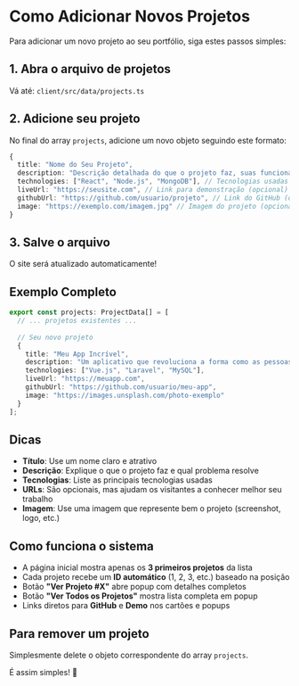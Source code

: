 # Como Adicionar Novos Projetos

Para adicionar um novo projeto ao seu portfólio, siga estes passos simples:

## 1. Abra o arquivo de projetos
Vá até: `client/src/data/projects.ts`

## 2. Adicione seu projeto
No final do array `projects`, adicione um novo objeto seguindo este formato:

```typescript
{
  title: "Nome do Seu Projeto",
  description: "Descrição detalhada do que o projeto faz, suas funcionalidades principais e o problema que resolve.",
  technologies: ["React", "Node.js", "MongoDB"], // Tecnologias usadas
  liveUrl: "https://seusite.com", // Link para demonstração (opcional)
  githubUrl: "https://github.com/usuario/projeto", // Link do GitHub (opcional)
  image: "https://exemplo.com/imagem.jpg" // Imagem do projeto (opcional)
}
```

## 3. Salve o arquivo
O site será atualizado automaticamente!

## Exemplo Completo

```typescript
export const projects: ProjectData[] = [
  // ... projetos existentes ...
  
  // Seu novo projeto
  {
    title: "Meu App Incrível",
    description: "Um aplicativo que revoluciona a forma como as pessoas organizam suas tarefas diárias.",
    technologies: ["Vue.js", "Laravel", "MySQL"],
    liveUrl: "https://meuapp.com",
    githubUrl: "https://github.com/usuario/meu-app",
    image: "https://images.unsplash.com/photo-exemplo"
  }
];
```

## Dicas

- **Título**: Use um nome claro e atrativo
- **Descrição**: Explique o que o projeto faz e qual problema resolve
- **Tecnologias**: Liste as principais tecnologias usadas
- **URLs**: São opcionais, mas ajudam os visitantes a conhecer melhor seu trabalho
- **Imagem**: Use uma imagem que represente bem o projeto (screenshot, logo, etc.)

## Como funciona o sistema

- A página inicial mostra apenas os **3 primeiros projetos** da lista
- Cada projeto recebe um **ID automático** (1, 2, 3, etc.) baseado na posição
- Botão **"Ver Projeto #X"** abre popup com detalhes completos
- Botão **"Ver Todos os Projetos"** mostra lista completa em popup
- Links diretos para **GitHub** e **Demo** nos cartões e popups

## Para remover um projeto
Simplesmente delete o objeto correspondente do array `projects`.

É assim simples! 🚀